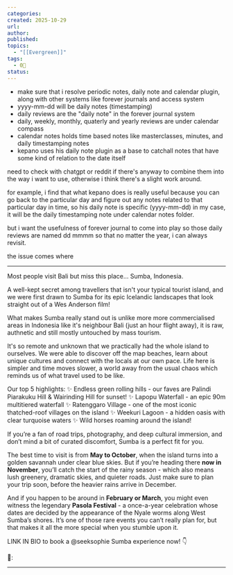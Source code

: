 ```yaml
---
categories:
created: 2025-10-29
url: 
author:
published: 
topics:
  - "[[Evergreen]]"
tags:
  - 0🌲
status:
---
```

- make sure that i resolve periodic notes, daily note and calendar plugin, along with other systems like forever journals and access system
- yyyy-mm-dd will be daily notes (timestamping)
- daily reviews are the "daily note" in the forever journal system
- daily, weekly, monthly, quaterly and yearly reviews are under calendar compass
- calendar notes holds time based notes like masterclasses, minutes, and daily timestamping notes
- kepano uses his daily note plugin as a base to catchall notes that have some kind of relation to the date itself 

need to check with chatgpt or reddit if there's anyway to combine them into the way i want to use, otherwise i think there's a slight work around.

for example, i find that what kepano does is really useful because you can go back to the particular day and figure out any notes related to that particular day in time, so his daily note is specific (yyyy-mm-dd) in my case, it will be the daily timestamping note under calendar notes folder.

but i want the usefulness of forever journal to come into play so those daily reviews are named dd mmmm so that no matter the year, i can always revisit.

the issue comes where 

---

Most people visit Bali but miss this place... Sumba, Indonesia.

A well-kept secret among travellers that isn't your typical tourist island, and we were first drawn to Sumba for its epic Icelandic landscapes that look straight out of a Wes Anderson film!

What makes Sumba really stand out is unlike more more commercialised areas in Indonesia like it's neighbour Bali (just an hour flight away), it is raw, authnetic and still mostly untouched by mass tourism.

It's so remote and unknown that we practically had the whole island to ourselves. We were able to discover off the map beaches, learn about unique cultures and connect with the locals  at our own pace. Life here is simpler and time moves slower, a world away from the usual chaos which reminds us of what travel used to be like.

Our top 5 highlights:
✨ Endless green rolling hills - our faves are Palindi Piarakuku Hill & Wairinding Hill for sunset!
✨ ⁠Lapopu Waterfall - an epic 90m multitiered waterfall
✨ ⁠Ratenggaro Village - one of the most iconic thatched-roof villages on the island
✨ Weekuri Lagoon - a hidden oasis with clear turquoise waters
✨ Wild horses roaming around the island!

If you’re a fan of road trips, photography, and deep cultural immersion, and don’t mind a bit of curated discomfort, Sumba is a perfect fit for you.

The best time to visit is from **May to October**, when the island turns into a golden savannah under clear blue skies. But if you’re heading there **now in November**, you’ll catch the start of the rainy season - which also means lush greenery, dramatic skies, and quieter roads. Just make sure to plan your trip soon, before the heavier rains arrive in December.

  And if you happen to be around in **February or March**, you might even witness the legendary **Pasola Festival** - a once-a-year celebration whose dates are decided by the appearance of the Nyale worms along West Sumba’s shores. It’s one of those rare events you can’t really plan for, but that makes it all the more special when you stumble upon it.

LINK IN BIO to book a @seeksophie Sumba experience now! 👇

📸: 

--- 
